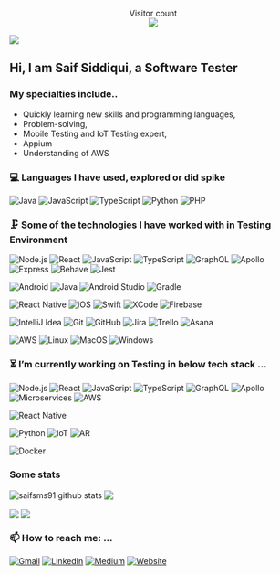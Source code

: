 <p align="center"> 
  Visitor count<br>
  <img src="https://profile-counter.glitch.me/saifsms91/count.svg" />
</p>

![](https://avatars3.githubusercontent.com/u/31076519?s=460&u=1c8d9502d7ef8e69ddf8b5688c0abe1f750126e8&v=4)

## Hi, I am Saif Siddiqui, a Software Tester

### My specialties include..
- Quickly learning new skills and programming languages,
- Problem-solving,
- Mobile Testing and IoT Testing expert,
- Appium
- Understanding of AWS


### 💻 Languages I have used, explored or did spike

![Java](https://img.shields.io/badge/-Java-333333?style=flat&logo=java)
![JavaScript](https://img.shields.io/badge/-JavaScript-333333?style=flat&logo=javascript)
![TypeScript](https://img.shields.io/badge/-TypeScript-333333?style=flat&logo=typescript)
![Python](https://img.shields.io/badge/-Python-333333?style=flat&logo=python)
![PHP](https://img.shields.io/badge/-PHP-333333?style=flat&logo=php)




### 🗜 Some of the technologies I have worked with in Testing Environment

![Node.js](https://img.shields.io/badge/-Node.js-333333?style=flat&logo=node.js&logoColor=339933)
![React](https://img.shields.io/badge/-React-333333?style=flat&logo=React&logoColor=61DAFB)
![JavaScript](https://img.shields.io/badge/-JavaScript-333333?style=flat&logo=javascript)
![TypeScript](https://img.shields.io/badge/-TypeScript-333333?style=flat&logo=typescript)
![GraphQL](https://img.shields.io/badge/-Graphql-333333?style=flat&logo=graphql)
![Apollo](http://img.shields.io/badge/-Apollo-333333?style=flat&logo=graphql)
![Express](http://img.shields.io/badge/-Expressjs-333333?style=flat&logo=javascript)
![Behave](http://img.shields.io/badge/-Behave-333333?style=flat&logo=python)
![Jest](http://img.shields.io/badge/-Jest-333333?style=flat&logo=jest)

![Android](http://img.shields.io/badge/-Android-333333?style=flat&logo=android)
![Java](https://img.shields.io/badge/-Java-333333?style=flat&logo=java)
![Android Studio](http://img.shields.io/badge/-Android%20Studio-333333?style=flat&logo=android-studio)
![Gradle](http://img.shields.io/badge/-Gradle-333333?style=flat&logo=gradle)

![React Native](http://img.shields.io/badge/-React%20Native-333333?style=flat&logo=react)
![iOS](http://img.shields.io/badge/-iOS-333333?style=flat&logo=apple)
![Swift](https://img.shields.io/badge/-Swift-333333?style=flat&logo=swift)
![XCode](https://img.shields.io/badge/-XCode-333333?style=flat&logo=XCode&logoColor=1575F9)
![Firebase](http://img.shields.io/badge/-Firebase-333333?style=flat&logo=firebase)

![IntelliJ Idea](http://img.shields.io/badge/-IntelliJ-333333?style=flat&logo=jetbrains)
![Git](https://img.shields.io/badge/-Git-333333?style=flat&logo=git&logoColor=F05032)
![GitHub](https://img.shields.io/badge/-GitHub-333333?style=flat&logo=github&logoColor=FFFFFF)
![Jira](https://img.shields.io/badge/-Jira-333333?style=flat&logo=jira-software&logoColor=white&logoColor=0052CC)
![Trello](http://img.shields.io/badge/-Trello-333333?style=flat&logo=trello)
![Asana](http://img.shields.io/badge/-Asana-333333?style=flat&logo=asana)


![AWS](http://img.shields.io/badge/-AWS-333333?style=flat&logo=amazon)
![Linux](https://img.shields.io/badge/-Linux-333333?style=flat&logo=linux&logoColor=FCC624)
![MacOS](http://img.shields.io/badge/-Mac%20OS-333333?style=flat&logo=apple)
![Windows](http://img.shields.io/badge/-Windows-333333?style=flat&logo=windows)

### ⏳ I’m currently working on Testing in below tech stack ...

![Node.js](https://img.shields.io/badge/-Node.js-333333?style=flat&logo=node.js&logoColor=339933)
![React](https://img.shields.io/badge/-React-333333?style=flat&logo=React&logoColor=61DAFB)
![JavaScript](https://img.shields.io/badge/-JavaScript-333333?style=flat&logo=javascript)
![TypeScript](https://img.shields.io/badge/-TypeScript-333333?style=flat&logo=typescript)
![GraphQL](https://img.shields.io/badge/-Graphql-333333?style=flat&logo=graphql)
![Apollo](http://img.shields.io/badge/-Apollo-333333?style=flat&logo=graphql)
![Microservices](http://img.shields.io/badge/-Microservices-333333?style=flat&logo=microservices)
![AWS](http://img.shields.io/badge/-AWS-333333?style=flat&logo=amazon)

![React Native](http://img.shields.io/badge/-React%20Native-333333?style=flat&logo=react)

![Python](https://img.shields.io/badge/-Python-333333?style=flat&logo=python)
![IoT](http://img.shields.io/badge/-IoT-333333?style=flat&logo=iot)
![AR](http://img.shields.io/badge/-Augumented%20Reality-333333?style=flat&logo=ar)

![Docker](http://img.shields.io/badge/-Docekr-333333?style=flat&logo=docker)

### Some stats

<img align="center" src="https://github-readme-stats.vercel.app/api?username=saifsms91&show_icons=true&theme=onedark&line_height=27" alt="saifsms91 github stats" />

<img align="center" src="https://github-readme-stats.vercel.app/api/top-langs/?username=saifsms91&layout=compact&theme=onedark&hide=css,html,jupyter+notebook" />

<p><img align="center" src="https://github-readme-stats.vercel.app/api/pin/?username=saifsms91&repo=StormsAppiumFramework&show_owner=true&theme=onedark" />  <img align="center" src="https://github-readme-stats.vercel.app/api/pin/?username=saifsms91&repo=e2e-cypress&show_owner=true&theme=onedark" /></p>


### 📫 How to reach me: ...

[![Gmail](https://img.shields.io/badge/-GMAIL-D14836?style=for-the-badge&logo=gmail&logoColor=white)](mailto:saifsms91@rediffmail.com)
[![LinkedIn](https://img.shields.io/badge/-LINKEDIN-0077B5?style=for-the-badge&logo=linkedin&logoColor=white)](https://www.linkedin.com/in/saifsms91)
[![Medium](https://img.shields.io/badge/-Medium-000000?style=for-the-badge&logo=medium&logoColor=white)](https://medium.com/@saifsms91)
[![Website](https://img.shields.io/badge/-Website-000000?style=for-the-badge&logo=react&logoColor=white)](https://mobiletestingtip.blogspot.com//)
